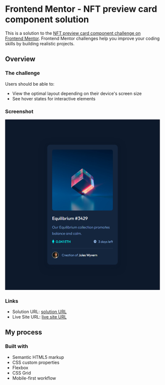 # Frontend Mentor - NFT preview card component solution

This is a solution to the [NFT preview card component challenge on Frontend Mentor](https://www.frontendmentor.io/challenges/nft-preview-card-component-SbdUL_w0U). Frontend Mentor challenges help you improve your coding skills by building realistic projects.

## Overview

### The challenge

Users should be able to:

- View the optimal layout depending on their device's screen size
- See hover states for interactive elements

### Screenshot

![](./screencapture-nabilhad-me-nft-preview-card-component-2023-02-05-15_27_45.png)

### Links

- Solution URL: [solution URL](https://www.frontendmentor.io/solutions/nft-preview-card-component-2IF-jZYCzj)
- Live Site URL: [live site URL](https://NabilHadi.github.io/nft-preview-card-component)

## My process

### Built with

- Semantic HTML5 markup
- CSS custom properties
- Flexbox
- CSS Grid
- Mobile-first workflow
